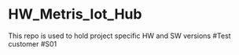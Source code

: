 # HW_Metris_Iot_Hub
This repo is used to hold project specific HW and SW versions
#Test customer
#S01
